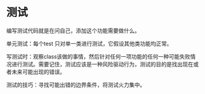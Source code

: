 # 测试

编写测试代码就是在问自己，添加这个功能需要做什么。

单元测试：每个test 只对单一类进行测试，它假设其他类功能均正常。

写测试时：观察class该做的事情，然后针对任何一项功能的任何一种可能失败情况进行测试。需要记住，测试应该是一种风险驱动行为，测试的目的是找出现在或者未来可能出现的错误。

测试的技巧：寻找可能出错的边界条件，将测试火力集中。